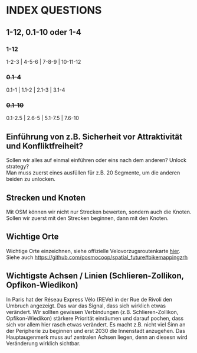 # INDEX QUESTIONS

## 1-12, 0.1-10 oder 1-4

### 1-12
1-2-3 | 4-5-6 | 7-8-9 | 10-11-12

### <strike>0.1-4</strike>
0.1-1 | 1.1-2 | 2.1-3 | 3.1-4 

### <strike>0.1-10</strike>
0.1-2.5 | 2.6-5 | 5.1-7.5 | 7.6-10




## Einführung von z.B. Sicherheit vor Attraktivität und Konfliktfreiheit?
Sollen wir alles auf einmal einführen oder eins nach dem anderen? Unlock strategy?   
Man muss zuerst eines ausfüllen für z.B. 20 Segmente, um die anderen beiden zu unlocken. 

## Strecken und Knoten
Mit OSM können wir nicht nur Strecken bewerten, sondern auch die Knoten. Sollen wir zuerst mit den Strecken beginnen, dann mit den Knoten.

## Wichtige Orte
Wichtige Orte einzeichnen, siehe offizielle Velovorzugsroutenkarte [hier](https://twitter.com/posmo_coop/status/1450060311038418945?s=20).          
Siehe auch https://github.com/posmocoop/spatial_future#bikemappingzrh

## Wichtigste Achsen / Linien (Schlieren-Zollikon, Opfikon-Wiedikon) 
In Paris hat der Réseau Express Vélo (REVe) in der Rue de Rivoli den Umbruch angezeigt. Das war das Signal, dass sich wirklich etwas verändert. Wir sollten gewissen Verbindungen (z.B. Schlieren-Zollikon, Opfikon-Wiedikon) stärkere Priorität einräumen und darauf pochen, dass sich vor allem hier rasch etwas verändert. Es macht z.B. nicht viel Sinn an der Peripherie zu beginnen und erst 2030 die Innenstadt anzugehen. Das Hauptaugenmerk muss auf zentralen Achsen liegen, denn an diesesn wird Veränderung wirklich sichtbar.



